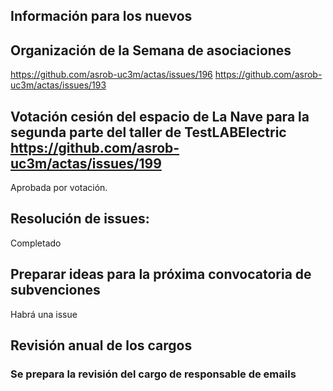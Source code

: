 ## Información para los nuevos

## Organización de la Semana de asociaciones
https://github.com/asrob-uc3m/actas/issues/196
https://github.com/asrob-uc3m/actas/issues/193

## Votación cesión del espacio de La Nave para la segunda parte del taller de TestLABElectric https://github.com/asrob-uc3m/actas/issues/199
Aprobada por votación.

## Resolución de issues:
Completado

## Preparar ideas para la próxima convocatoria de subvenciones
Habrá una issue

## Revisión anual de los cargos
### Se prepara la revisión del cargo de responsable de emails
